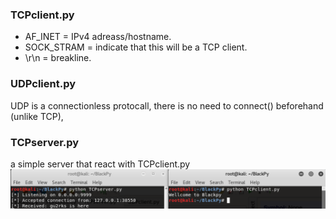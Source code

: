 ### TCPclient.py
* AF_INET = IPv4 adreass/hostname.
* SOCK_STRAM = indicate that this will be a TCP client.
* \r\n = breakline.

### UDPclient.py
UDP is a connectionless protocall, there is no need to connect() beforehand (unlike TCP),

### TCPserver.py
a simple server that react with TCPclient.py
![alt text](https://github.com/gu2rks/BlackPy/blob/master/pic/Screenshot%202018-12-24%20at%2012.52.31.png)
